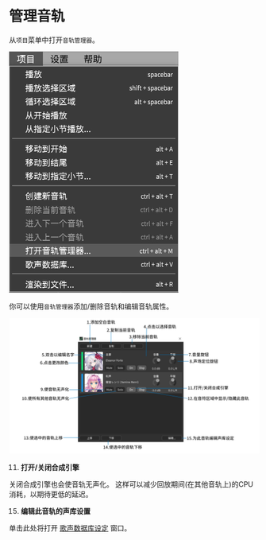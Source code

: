 # 管理音轨
从`项目`菜单中打开`音轨管理器`。

![](image/managing-tracks-1.jpg)

你可以使用`音轨管理器`添加/删除音轨和编辑音轨属性。

![](image/managing-tracks-2.jpg)

11. **打开/关闭合成引擎**

关闭合成引擎也会使音轨无声化。
这样可以减少回放期间(在其他音轨上)的CPU消耗，以期待更低的延迟。

15. **编辑此音轨的声库设置**

单击此处将打开 [歌声数据库设定](/zh-cn/quickstart-guide/singer-selection.md) 窗口。